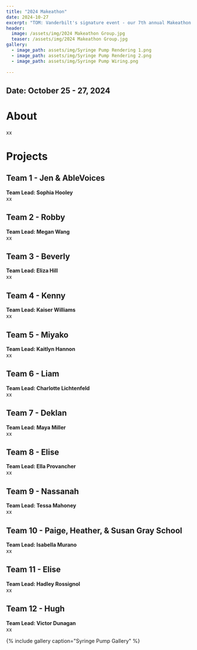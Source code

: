 ```yaml
---
title: "2024 Makeathon"
date: 2024-10-27
excerpt: "TOM: Vanderbilt's signature event - our 7th annual Makeathon."
header:
  image: /assets/img/2024 Makeathon Group.jpg
  teaser: /assets/img/2024 Makeathon Group.jpg
gallery:
  - image_path: assets/img/Syringe Pump Rendering 1.png
  - image_path: assets/img/Syringe Pump Rendering 2.png
  - image_path: assets/img/Syringe Pump Wiring.png
   
---
```


## Date: October 25 - 27, 2024<br>

# About

xx

# Projects

## Team 1 - Jen & AbleVoices

**Team Lead: Sophia Hooley**<br>
xx


## Team 2 - Robby

**Team Lead: Megan Wang**<br>
xx


## Team 3 - Beverly

**Team Lead: Eliza Hill**<br>
xx

## Team 4 - Kenny

**Team Lead: Kaiser Williams**<br>
xx


## Team 5 - Miyako

**Team Lead: Kaitlyn Hannon**<br>
xx


## Team 6 - Liam

**Team Lead: Charlotte Lichtenfeld**<br>
xx


## Team 7 - Deklan

**Team Lead: Maya Miller**<br>
xx


## Team 8 - Elise

**Team Lead: Ella Provancher**<br>
xx


## Team 9 - Nassanah

**Team Lead: Tessa Mahoney**<br>
xx


## Team 10 - Paige, Heather, & Susan Gray School

**Team Lead: Isabella Murano**<br>
xx


## Team 11 - Elise

**Team Lead: Hadley Rossignol**<br>
xx


## Team 12 - Hugh

**Team Lead: Victor Dunagan**<br>
xx



{% include gallery caption="Syringe Pump Gallery" %}
